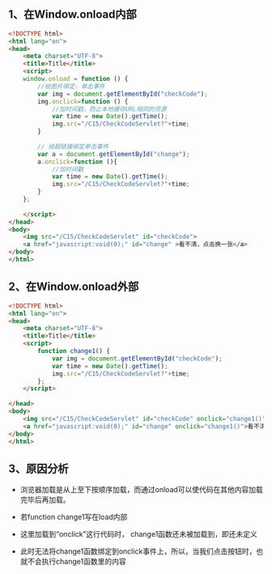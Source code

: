 ## 1、在Window.onload内部

```html
<!DOCTYPE html>  
<html lang="en">  
<head>  
    <meta charset="UTF-8">  
    <title>Title</title>  
    <script>        
    window.onload = function () {  
		//给图片绑定，单击事件  
		var img = document.getElementById("checkCode"); 
		img.onclick=function () {  
			//加时间戳，防止本地缓存URL相同的资源  
			var time = new Date().getTime();  
			img.src="/C15/CheckCodeServlet?"+time;  
		}  
		
		// 给超链接绑定单击事件  
		var a = document.getElementById("change");  
		a.onclick=function (){  
			//加时间戳  
			var time = new Date().getTime();  
			img.src="/C15/CheckCodeServlet?"+time;  
		}  
	};  
  
    </script>  
</head>  
<body>  
    <img src="/C15/CheckCodeServlet" id="checkCode">  
    <a href="javascript:void(0);" id="change" >看不清，点击换一张</a>  
</body>  
</html>
```

## 2、在Window.onload外部

```html
<!DOCTYPE html>  
<html lang="en">  
<head>  
    <meta charset="UTF-8">  
    <title>Title</title>  
    <script>         
        function change1() {  
            var img = document.getElementById("checkCode");  
            var time = new Date().getTime();  
            img.src="/C15/CheckCodeServlet?"+time;  
        };  
    </script>  
    
</head>  
<body>  
    <img src="/C15/CheckCodeServlet" id="checkCode" onclick="change1()">  
    <a href="javascript:void(0);" id="change" onclick="change1()">看不清，点击换一张</a>  
</body>  
</html>
```

## 3、原因分析

- 浏览器加载是从上至下按顺序加载，而通过onload可以使代码在其他内容加载完毕后再加载。

- 若function change1写在load内部

- 这里加载到“onclick”这行代码时， change1函数还未被加载到，即还未定义

- 此时无法将change1函数绑定到onclick事件上，所以，当我们点击按钮时，也就不会执行change1函数里的内容